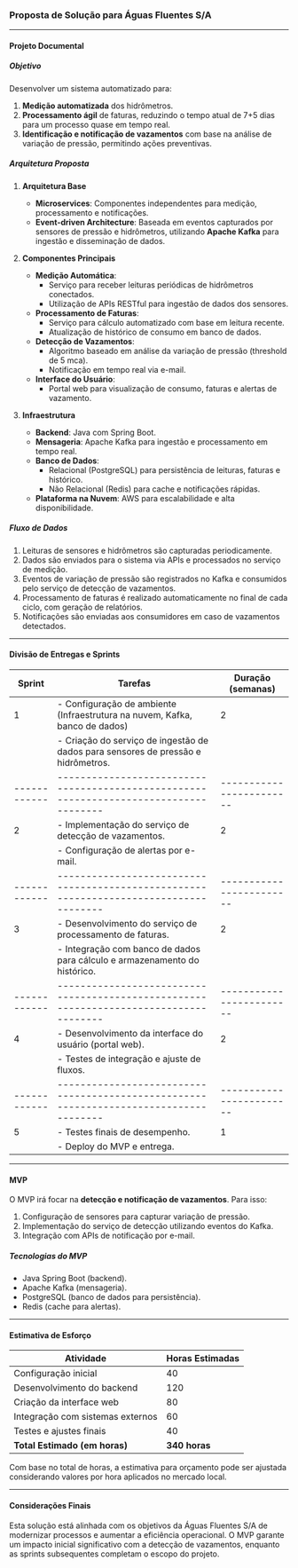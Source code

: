 ### Proposta de Solução para Águas Fluentes S/A

---

#### **Projeto Documental**

##### **Objetivo**
Desenvolver um sistema automatizado para:
1. **Medição automatizada** dos hidrômetros.
2. **Processamento ágil** de faturas, reduzindo o tempo atual de 7+5 dias para um processo quase em tempo real.
3. **Identificação e notificação de vazamentos** com base na análise de variação de pressão, permitindo ações preventivas.

##### **Arquitetura Proposta**

1. **Arquitetura Base**
   - **Microservices**: Componentes independentes para medição, processamento e notificações.
   - **Event-driven Architecture**: Baseada em eventos capturados por sensores de pressão e hidrômetros, utilizando **Apache Kafka** para ingestão e disseminação de dados.

2. **Componentes Principais**
   - **Medição Automática**:
     - Serviço para receber leituras periódicas de hidrômetros conectados.
     - Utilização de APIs RESTful para ingestão de dados dos sensores.
   - **Processamento de Faturas**:
     - Serviço para cálculo automatizado com base em leitura recente.
     - Atualização de histórico de consumo em banco de dados.
   - **Detecção de Vazamentos**:
     - Algoritmo baseado em análise da variação de pressão (threshold de 5 mca).
     - Notificação em tempo real via e-mail.
   - **Interface do Usuário**:
     - Portal web para visualização de consumo, faturas e alertas de vazamento.

3. **Infraestrutura**
   - **Backend**: Java com Spring Boot.
   - **Mensageria**: Apache Kafka para ingestão e processamento em tempo real.
   - **Banco de Dados**:
     - Relacional (PostgreSQL) para persistência de leituras, faturas e histórico.
     - Não Relacional (Redis) para cache e notificações rápidas.
   - **Plataforma na Nuvem**: AWS para escalabilidade e alta disponibilidade.

##### **Fluxo de Dados**

1. Leituras de sensores e hidrômetros são capturadas periodicamente.
2. Dados são enviados para o sistema via APIs e processados no serviço de medição.
3. Eventos de variação de pressão são registrados no Kafka e consumidos pelo serviço de detecção de vazamentos.
4. Processamento de faturas é realizado automaticamente no final de cada ciclo, com geração de relatórios.
5. Notificações são enviadas aos consumidores em caso de vazamentos detectados.

---

#### **Divisão de Entregas e Sprints**
| **Sprint** | **Tarefas**                                                                          | **Duração (semanas)**  |
|------------|--------------------------------------------------------------------------------------|------------------------|
| 1          | - Configuração de ambiente (Infraestrutura na nuvem, Kafka, banco de dados)          | 2                      |
|            | - Criação do serviço de ingestão de dados para sensores de pressão e hidrômetros.    |                        |
|------------|--------------------------------------------------------------------------------------|------------------------|
| 2          | - Implementação do serviço de detecção de vazamentos.                                | 2                      |
|            | - Configuração de alertas por e-mail.                                                |                        |
|------------|--------------------------------------------------------------------------------------|------------------------|
| 3          | - Desenvolvimento do serviço de processamento de faturas.                            | 2                      |
|            | - Integração com banco de dados para cálculo e armazenamento do histórico.           |                        |
|------------|--------------------------------------------------------------------------------------|------------------------|
| 4          | - Desenvolvimento da interface do usuário (portal web).                              | 2                      |
|            | - Testes de integração e ajuste de fluxos.                                           |                        |
|------------|--------------------------------------------------------------------------------------|------------------------|
| 5          | - Testes finais de desempenho.                                                       | 1                      |
|            | - Deploy do MVP e entrega.                                                           |                        |

---

#### **MVP**

O MVP irá focar na **detecção e notificação de vazamentos**. Para isso:
1. Configuração de sensores para capturar variação de pressão.
2. Implementação do serviço de detecção utilizando eventos do Kafka.
3. Integração com APIs de notificação por e-mail.

##### **Tecnologias do MVP**
- Java Spring Boot (backend).
- Apache Kafka (mensageria).
- PostgreSQL (banco de dados para persistência).
- Redis (cache para alertas).

---

#### **Estimativa de Esforço**
| **Atividade**                          | **Horas Estimadas**  |
|----------------------------------------|----------------------|
| Configuração inicial                   | 40                   |
| Desenvolvimento do backend             | 120                  |
| Criação da interface web               | 80                   |
| Integração com sistemas externos       | 60                   |
| Testes e ajustes finais                | 40                   |
| **Total Estimado (em horas)**          | **340 horas**        |

Com base no total de horas, a estimativa para orçamento pode ser ajustada considerando valores por hora aplicados no mercado local.

---

#### **Considerações Finais**
Esta solução está alinhada com os objetivos da Águas Fluentes S/A de modernizar processos e aumentar a eficiência operacional. O MVP garante um impacto inicial significativo com a detecção de vazamentos, enquanto as sprints subsequentes completam o escopo do projeto.
